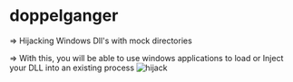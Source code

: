 # doppelganger
=> Hijacking Windows Dll's with mock directories

=> With this, you will be able to use windows applications to load or Inject your DLL into an existing process
![hijack](https://user-images.githubusercontent.com/90875279/133703997-d84c32d9-ca42-42a2-91d5-07b703566b4e.PNG)

